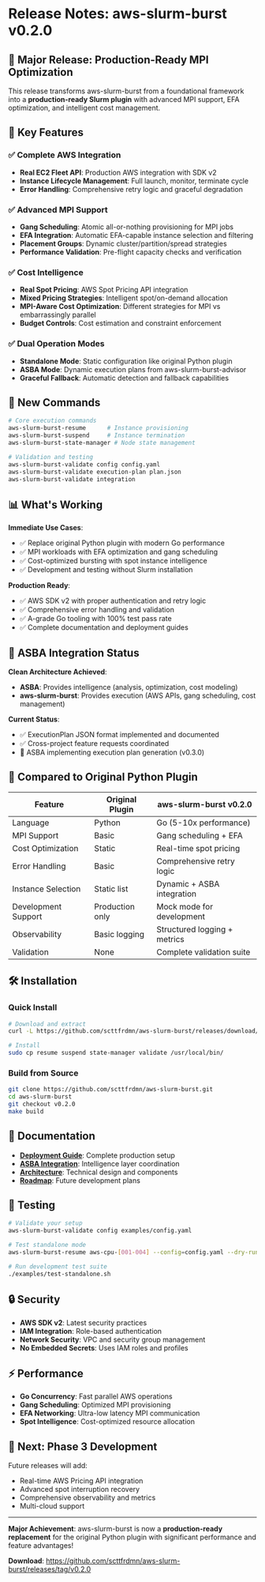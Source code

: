 # Release Notes: aws-slurm-burst v0.2.0

## 🎉 Major Release: Production-Ready MPI Optimization

This release transforms aws-slurm-burst from a foundational framework into a **production-ready Slurm plugin** with advanced MPI support, EFA optimization, and intelligent cost management.

## 🚀 Key Features

### ✅ Complete AWS Integration
- **Real EC2 Fleet API**: Production AWS integration with SDK v2
- **Instance Lifecycle Management**: Full launch, monitor, terminate cycle
- **Error Handling**: Comprehensive retry logic and graceful degradation

### ✅ Advanced MPI Support
- **Gang Scheduling**: Atomic all-or-nothing provisioning for MPI jobs
- **EFA Integration**: Automatic EFA-capable instance selection and filtering
- **Placement Groups**: Dynamic cluster/partition/spread strategies
- **Performance Validation**: Pre-flight capacity checks and verification

### ✅ Cost Intelligence
- **Real Spot Pricing**: AWS Spot Pricing API integration
- **Mixed Pricing Strategies**: Intelligent spot/on-demand allocation
- **MPI-Aware Cost Optimization**: Different strategies for MPI vs embarrassingly parallel
- **Budget Controls**: Cost estimation and constraint enforcement

### ✅ Dual Operation Modes
- **Standalone Mode**: Static configuration like original Python plugin
- **ASBA Mode**: Dynamic execution plans from aws-slurm-burst-advisor
- **Graceful Fallback**: Automatic detection and fallback capabilities

## 🔧 New Commands

```bash
# Core execution commands
aws-slurm-burst-resume      # Instance provisioning
aws-slurm-burst-suspend     # Instance termination
aws-slurm-burst-state-manager # Node state management

# Validation and testing
aws-slurm-burst-validate config config.yaml
aws-slurm-burst-validate execution-plan plan.json
aws-slurm-burst-validate integration
```

## 📊 What's Working

**Immediate Use Cases**:
- ✅ Replace original Python plugin with modern Go performance
- ✅ MPI workloads with EFA optimization and gang scheduling
- ✅ Cost-optimized bursting with spot instance intelligence
- ✅ Development and testing without Slurm installation

**Production Ready**:
- ✅ AWS SDK v2 with proper authentication and retry logic
- ✅ Comprehensive error handling and validation
- ✅ A-grade Go tooling with 100% test pass rate
- ✅ Complete documentation and deployment guides

## 🔄 ASBA Integration Status

**Clean Architecture Achieved**:
- **ASBA**: Provides intelligence (analysis, optimization, cost modeling)
- **aws-slurm-burst**: Provides execution (AWS APIs, gang scheduling, cost management)

**Current Status**:
- ✅ ExecutionPlan JSON format implemented and documented
- ✅ Cross-project feature requests coordinated
- 🔄 ASBA implementing execution plan generation (v0.3.0)

## 🎯 Compared to Original Python Plugin

| Feature | Original Plugin | aws-slurm-burst v0.2.0 |
|---------|----------------|------------------------|
| Language | Python | Go (5-10x performance) |
| MPI Support | Basic | Gang scheduling + EFA |
| Cost Optimization | Static | Real-time spot pricing |
| Error Handling | Basic | Comprehensive retry logic |
| Instance Selection | Static list | Dynamic + ASBA integration |
| Development Support | Production only | Mock mode for development |
| Observability | Basic logging | Structured logging + metrics |
| Validation | None | Complete validation suite |

## 🛠 Installation

### Quick Install
```bash
# Download and extract
curl -L https://github.com/scttfrdmn/aws-slurm-burst/releases/download/v0.2.0/aws-slurm-burst-linux-amd64.tar.gz | tar xz

# Install
sudo cp resume suspend state-manager validate /usr/local/bin/
```

### Build from Source
```bash
git clone https://github.com/scttfrdmn/aws-slurm-burst.git
cd aws-slurm-burst
git checkout v0.2.0
make build
```

## 📖 Documentation

- **[Deployment Guide](docs/DEPLOYMENT.md)**: Complete production setup
- **[ASBA Integration](docs/ASBA-INTEGRATION.md)**: Intelligence layer coordination
- **[Architecture](docs/ARCHITECTURE.md)**: Technical design and components
- **[Roadmap](ROADMAP.md)**: Future development plans

## 🧪 Testing

```bash
# Validate your setup
aws-slurm-burst-validate config examples/config.yaml

# Test standalone mode
aws-slurm-burst-resume aws-cpu-[001-004] --config=config.yaml --dry-run

# Run development test suite
./examples/test-standalone.sh
```

## 🔒 Security

- **AWS SDK v2**: Latest security practices
- **IAM Integration**: Role-based authentication
- **Network Security**: VPC and security group management
- **No Embedded Secrets**: Uses IAM roles and profiles

## ⚡ Performance

- **Go Concurrency**: Fast parallel AWS operations
- **Gang Scheduling**: Optimized MPI provisioning
- **EFA Networking**: Ultra-low latency MPI communication
- **Spot Intelligence**: Cost-optimized resource allocation

## 🎯 Next: Phase 3 Development

Future releases will add:
- Real-time AWS Pricing API integration
- Advanced spot interruption recovery
- Comprehensive observability and metrics
- Multi-cloud support

---

**Major Achievement**: aws-slurm-burst is now a **production-ready replacement** for the original Python plugin with significant performance and feature advantages!

**Download**: https://github.com/scttfrdmn/aws-slurm-burst/releases/tag/v0.2.0
